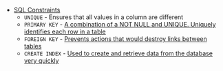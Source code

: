 - [SQL Constraints](https://www.w3schools.com/sql/sql_constraints.asp)
  - `UNIQUE` - Ensures that all values in a column are different
  - `PRIMARY KEY` - [A combination of a NOT NULL and UNIQUE. Uniquely identifies each row in a table](https://www.w3schools.com/sql/sql_primarykey.asp)
  - `FOREIGN KEY` - [Prevents actions that would destroy links between tables](https://www.w3schools.com/sql/sql_foreignkey.asp)
  - `CREATE INDEX` - [Used to create and retrieve data from the database very quickly](https://www.w3schools.com/sql/sql_create_index.asp)